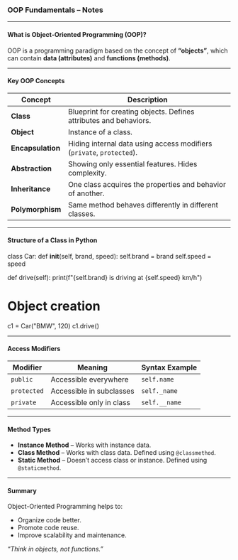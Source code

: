 ###  OOP Fundamentals – Notes

---

####  What is Object-Oriented Programming (OOP)?
OOP is a programming paradigm based on the concept of **“objects”**, which can contain **data (attributes)** and **functions (methods)**.

---

####  Key OOP Concepts

| Concept         | Description                                                                 |
|----------------|-----------------------------------------------------------------------------|
| **Class**       | Blueprint for creating objects. Defines attributes and behaviors.           |
| **Object**      | Instance of a class.                                                         |
| **Encapsulation** | Hiding internal data using access modifiers (`private`, `protected`).     |
| **Abstraction** | Showing only essential features. Hides complexity.                          |
| **Inheritance** | One class acquires the properties and behavior of another.                  |
| **Polymorphism**| Same method behaves differently in different classes.                       |

---

####  Structure of a Class in Python

class Car:
    def __init__(self, brand, speed):
        self.brand = brand
        self.speed = speed

  def drive(self):
        print(f"{self.brand} is driving at {self.speed} km/h")

# Object creation
c1 = Car("BMW", 120)
c1.drive()

---

####  Access Modifiers
| Modifier     | Meaning               | Syntax Example       |
|--------------|------------------------|-----------------------|
| `public`     | Accessible everywhere  | `self.name`           |
| `protected`  | Accessible in subclasses | `self._name`        |
| `private`    | Accessible only in class | `self.__name`       |

---

####  Method Types
- **Instance Method** – Works with instance data.  
- **Class Method** – Works with class data. Defined using `@classmethod`.  
- **Static Method** – Doesn’t access class or instance. Defined using `@staticmethod`.

---

####  Summary
Object-Oriented Programming helps to:
- Organize code better.
- Promote code reuse.
- Improve scalability and maintenance.

 _“Think in objects, not functions.”_

